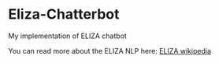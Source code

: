 # Eliza-Chatterbot
My implementation of ELIZA chatbot

You can read more about the ELIZA NLP here:
[ELIZA wikipedia](https://en.wikipedia.org/wiki/ELIZA)
